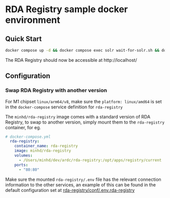 # RDA Registry sample docker environment

## Quick Start

```sh
docker compose up -d && docker compose exec solr wait-for-solr.sh && docker compose exec solr /bin/create-collections.sh && docker compose exec rda-registry /bin/fix-permissions.sh
```
The RDA Registry should now be accessible at http://localhost/

## Configuration

### Swap RDA Registry with another version

For M1 chipset `linux/arm64/v8`, make sure the `platform: linux/amd64` is set in the `docker-compose` service definition for `rda-registry` 

The `minhd/rda-registry` image comes with a standard version of RDA Registry, to swap to another version, simply mount them to the `rda-registry` container, for eg.

```yaml
# docker-compose.yml
  rda-registry:
    container_name: rda-registry
    image: minhd/rda-registry
    volumes:
      - /Users/minhd/dev/ardc/rda-registry:/opt/apps/registry/current
    ports:
      - "80:80"
```
Make sure the mounted `rda-registry/.env` file has the relevant connection information to the other services, an example of this can be found in the default configuration set at [rda-registry/conf/.env.rda-registry](rda-registry/conf/.env.rda-registry)
